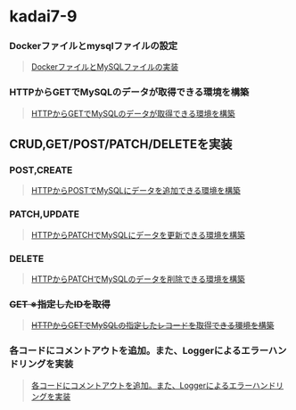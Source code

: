 # kadai7-9

### Dockerファイルとmysqlファイルの設定
> [DockerファイルとMySQLファイルの実装](https://github.com/kainuma-sn/kadai7/pull/1#issuecomment-1763373325)

### HTTPからGETでMySQLのデータが取得できる環境を構築
> [HTTPからGETでMySQLのデータが取得できる環境を構築](https://github.com/kainuma-sn/kadai7/pull/4#issuecomment-1763379540)

## CRUD,GET/POST/PATCH/DELETEを実装
### POST,CREATE
> [HTTPからPOSTでMySQLにデータを追加できる環境を構築 ](https://github.com/kainuma-sn/kadai7-9/pull/6#issuecomment-1763424214)
### PATCH,UPDATE
> [HTTPからPATCHでMySQLにデータを更新できる環境を構築](https://github.com/kainuma-sn/kadai7-9/pull/7#issuecomment-1763438563)
### DELETE
> [HTTPからPATCHでMySQLのデータを削除できる環境を構築](https://github.com/kainuma-sn/kadai7-9/pull/8#issuecomment-1763445120)
### ~~GET ※指定したIDを取得~~
> ~~[HTTPからGETでMySQLの指定したレコードを取得できる環境を構築](https://github.com/kainuma-sn/kadai7-9/pull/13#issuecomment-1763450212)~~
### 各コードにコメントアウトを追加。また、Loggerによるエラーハンドリングを実装
> [各コードにコメントアウトを追加。また、Loggerによるエラーハンドリングを実装](https://github.com/kainuma-sn/kadai7-9/pull/14#issue-1946083340)
